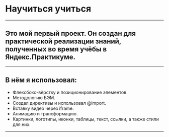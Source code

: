 # Научиться учиться
-------------------

## Это мой первый проект. Он создан для практической реализации знаний, полученных во время учёбы в Яндекс.Практикуме.
-------------------

## В нём я использовал:
* Флексбокс-вёрстку и позиционирование элементов.
* Методологию БЭМ.
* Создал директивы и использовал @import.
* Вставку видео через iframe.
* Анимацию и трансформацию.
* Картинки, логотипы, иконки, таблицы, текст, ссылки, а также стили для них.
-------------------
